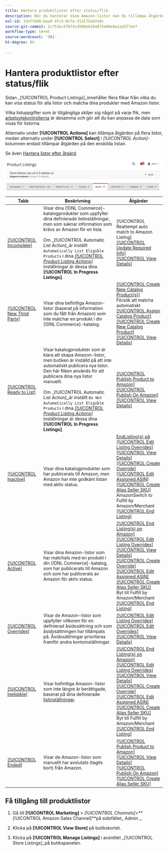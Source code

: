 ```yaml
---
title: Hantera produktlistor efter status/flik
description: När du hanterar dina Amazon-listor kan du tillämpa åtgärder på dina listor enligt status.
exl-id: 33effdd8-baa9-4fc5-8c7e-313175eb7e9c
source-git-commit: 2c753ec5f6f4cd509e61b4875e09e9a1a2577ee7
workflow-type: tm+mt
source-wordcount: '361'
ht-degree: 0%

---
```


# Hantera produktlistor efter status/flik

Sidan _[!UICONTROL Product Listings]_innehåller flera flikar från vilka du kan visa status för alla listor och matcha dina produkter med Amazon listor.

Vilka listuppgifter som är tillgängliga skiljer sig något på varje flik, men [arbetsytekontrollerna](./workspace-controls.md) är desamma och gör att du kan anpassa de data som visas för listorna.

Alternativ under **[!UICONTROL Actions]** kan tillämpa åtgärden på flera listor, medan alternativ under **[!UICONTROL Select]** i _[!UICONTROL Action]_-kolumnen endast tillämpar åtgärden på den enskilda listan.

Se även [Hantera listor efter åtgärd](./managing-listings-by-action.md).

![Flikar för produktlistor](assets/amazon-product-listings-tabs.png)

| Tabb | Beskrivning | Åtgärder |
|--- |--- |--- |
| [[!UICONTROL Incomplete]](./incomplete-listings.md) | Visar dina [!DNL Commerce]-katalogprodukter som uppfyller dina definierade listinställningar, men som saknar information som krävs av Amazon för en lista.<br><br>Om  _[!UICONTROL Automatic List Action]_är inställt  `Automatically List Eligible Products` i dina  [_[!UICONTROL Product Listing Actions]_](./product-listing-actions.md) inställningar är dessa dina **[!UICONTROL In Progress Listings]**. | [!UICONTROL Reattempt auto match to Amazon Listing]<br>[[!UICONTROL Update Required Info]](./amazon-manually-update-incomplete-listing.md)<br>[[!UICONTROL View Details]](./product-listing-details.md) |
| [[!UICONTROL New Third Party]](./new-third-party-listings.md) | Visar dina befintliga Amazon-listor (baserat på information som du fått från Amazon) som inte matchar en produkt i din [!DNL Commerce]-katalog. | [[!UICONTROL Create New Catalog Product(s)]](./creating-assigning-catalog-products.md)<br>Försök att matcha automatiskt<br>[[!UICONTROL Assign Catalog Product]](./creating-assigning-catalog-products.md)<br>[[!UICONTROL Create New Catalog Product]](./creating-assigning-catalog-products.md)<br>[[!UICONTROL View Details]](./product-listing-details.md) |
| [[!UICONTROL Ready to List]](./ready-to-list.md) | Visar katalogprodukter som är klara att skapa Amazon-listor, men butiken är inställd på att inte automatiskt publicera nya listor. Den här fliken används för att publicera dina nya listor manuellt.<br><br>Om  _[!UICONTROL Automatic List Action]_är inställt  `Do Not Automatically List Eligible Products` i dina  [_[!UICONTROL Product Listing Actions]_](./product-listing-actions.md) inställningar är dessa dina **[!UICONTROL In Progress Listings]**. | [[!UICONTROL Publish Product to Amazon]](./publish-listings-manually.md)<br>[[!UICONTROL Publish On Amazon]](./publish-listings-manually.md)<br>[[!UICONTROL View Details]](./product-listing-details.md) |
| [[!UICONTROL Inactive]](./inactive-listings.md) | Visar dina katalogprodukter som har publicerats till Amazon, men Amazon har inte godkänt listan med aktiv status. | [ EndListing(s) på ](./end-listings-manually.md)<br>[[!UICONTROL Edit Listing Overrides]](./creating-editing-overrides.md)<br>[[!UICONTROL View Details]](./product-listing-details.md)<br>[[!UICONTROL Create Override]](./creating-editing-overrides.md)<br>[[!UICONTROL Edit Assigned ASIN]](./edit-assigned-asin.md)<br>[[!UICONTROL Create Alias Seller SKU]](./create-alias-seller-sku.md#region-specific)<br>AmazonSwitch to Fulfill by Amazon/Merchant<br>[[!UICONTROL End Listing]](./end-listings-manually.md) |
| [[!UICONTROL Active]](./active-listings.md) | Visar dina Amazon-listor som har matchats med en produkt i din [!DNL Commerce]-katalog, som har publicerats till Amazon och som har publicerats av Amazon för aktiv status. | [[!UICONTROL End Listing(s) on Amazon]](./end-listings-manually.md)<br>[[!UICONTROL Edit Listing Overrides]](./creating-editing-overrides.md)<br>[[!UICONTROL View Details]](./product-listing-details.md)<br>[[!UICONTROL Create Override]](./creating-editing-overrides.md)<br>[[!UICONTROL Edit Assigned ASIN]](./edit-assigned-asin.md)<br>[[!UICONTROL Create Alias Seller SKU]](./create-alias-seller-sku.md#region-specific)<br>Byt till Fulfill by Amazon/Merchant<br>[[!UICONTROL End Listing]](./end-listings-manually.md) |
| [[!UICONTROL Overrides]](./overrides.md) | Visar de Amazon-listor som uppfyller villkoren för en definierad åsidosättning och som åsidosättningen har tillämpats på. Åsidosättningar prioriteras framför andra kontoinställningar. | [[!UICONTROL Edit Listing Overrides]](./creating-editing-overrides.md)<br>[[!UICONTROL Edit Overrides]](./creating-editing-overrides.md)<br>[[!UICONTROL View Details]](./product-listing-details.md) |
| [[!UICONTROL Ineligible]](./ineligible-listings.md) | Visar befintliga Amazon-listor som inte längre är berättigade, baserat på dina definierade [listinställningar](./listing-settings.md). | [[!UICONTROL End Listing(s) on Amazon]](./end-listings-manually.md)<br>[[!UICONTROL Edit Listing Overrides]](./creating-editing-overrides.md)<br>[[!UICONTROL View Details]](./product-listing-details.md)<br>[[!UICONTROL Create Override]](./creating-editing-overrides.md)<br>[[!UICONTROL Edit Assigned ASIN]](./edit-assigned-asin.md)<br>[[!UICONTROL Create Alias Seller SKU]](./create-alias-seller-sku.md#region-specific)<br>Byt till Fulfill by Amazon/Merchant<br>[[!UICONTROL End Listing]](./end-listings-manually.md) |
| [[!UICONTROL Ended]](./ended-listings.md) | Visar de Amazon-listor som manuellt har avslutats (tagits bort) från Amazon. | [[!UICONTROL Publish Product to Amazon]](./publish-listings-manually.md)<br>[[!UICONTROL View Details]](./product-listing-details.md)<br>[[!UICONTROL Publish On Amazon]](./publish-listings-manually.md)<br>[[!UICONTROL Create Alias Seller SKU]](./create-alias-seller-sku.md#region-specific) |

## Få tillgång till produktlistor

1. Gå till **[!UICONTROL Marketing]** > _[!UICONTROL Channels]_>**[!UICONTROL Amazon Sales Channel]**på sidofältet_ Admin _.

1. Klicka på **[!UICONTROL View Store]** på butikskortet.

1. Klicka på **[!UICONTROL Manage Listings]** i avsnittet _[!UICONTROL Store Listings]_på butikspanelen.
